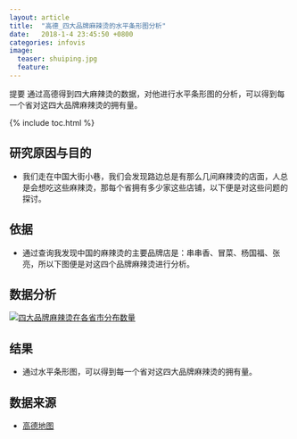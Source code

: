 ```yaml
---
layout: article
title:  "高德_四大品牌麻辣烫的水平条形图分析"
date:   2018-1-4 23:45:50 +0800
categories: infovis
image:
  teaser: shuiping.jpg
  feature: 
---
```

提要
通过高德得到四大麻辣烫的数据，对他进行水平条形图的分析，可以得到每一个省对这四大品牌麻辣烫的拥有量。

{% include toc.html %}

## 研究原因与目的
* 我们走在中国大街小巷，我们会发现路边总是有那么几间麻辣烫的店面，人总是会想吃这些麻辣烫，那每个省拥有多少家这些店铺，以下便是对这些问题的探讨。

## 依据
* 通过查询我发现中国的麻辣烫的主要品牌店是：串串香、冒菜、杨国福、张亮，所以下图便是对这四个品牌麻辣烫进行分析。

## 数据分析
<div class='tableauPlaceholder' id='viz1515166378995' style='position: relative'>
     <noscript><a href='#'><img alt='四大品牌麻辣烫在各省市分布数量 ' src='https:&#47;&#47;public.tableau.com&#47;static&#47;images&#47;_1&#47;_18268&#47;sheet1&#47;1_rss.png' style='border: none' />
     </a></noscript><object class='tableauViz'  style='display:none;'><param name='host_url' value='https%3A%2F%2Fpublic.tableau.com%2F' /> <param name='embed_code_version' value='3' /> <param name='site_root' value='' /><param name='name' value='_18268&#47;sheet1' /><param name='tabs' value='no' /><param name='toolbar' value='yes' /><param name='static_image' value='https:&#47;&#47;public.tableau.com&#47;static&#47;images&#47;_1&#47;_18268&#47;sheet1&#47;1.png' /> <param name='animate_transition' value='yes' /><param name='display_static_image' value='yes' /><param name='display_spinner' value='yes' /><param name='display_overlay' value='yes' /><param name='display_count' value='yes' />
     </object>
</div>                
<script type='text/javascript'>                    var divElement = document.getElementById('viz1515166378995');                    var vizElement = divElement.getElementsByTagName('object')[0];                    vizElement.style.width='100%';vizElement.style.height=(divElement.offsetWidth*0.75)+'px';                    var scriptElement = document.createElement('script');                    scriptElement.src = 'https://public.tableau.com/javascripts/api/viz_v1.js';                    vizElement.parentNode.insertBefore(scriptElement, vizElement);                
</script>


## 结果
* 通过水平条形图，可以得到每一个省对这四大品牌麻辣烫的拥有量。


## 数据来源
* [高德地图](https://ditu.amap.com/)







